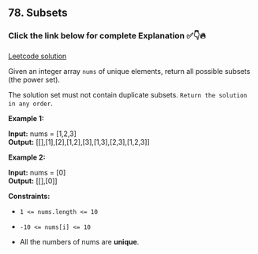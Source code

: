## 78. Subsets

### Click the link below for complete Explanation ✅👇🔥

[Leetcode solution]()

Given an integer array ``nums`` of unique elements, return all possible 
subsets
 (the power set).

The solution set must not contain duplicate subsets. ``Return the solution in any order``.

 

**Example 1:**

**Input:** nums = [1,2,3] <br>
**Output:** [[],[1],[2],[1,2],[3],[1,3],[2,3],[1,2,3]]

**Example 2:**

**Input:** nums = [0] <br>
**Output:** [[],[0]]

**Constraints:**

- ``1 <= nums.length <= 10``

- ``-10 <= nums[i] <= 10``

- All the numbers of nums are __unique__.